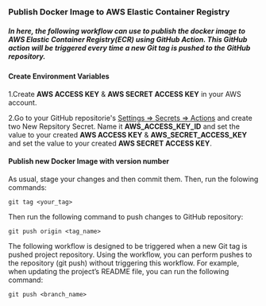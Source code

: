 ### Publish Docker Image to AWS Elastic Container Registry

##### In here, the following workflow can use to publish the docker image to AWS Elastic Container Registry(ECR) using GitHub Action. This GitHub action will be triggered every time a new Git tag is pushed to the GitHub repository.


#### Create Environment Variables

1.Create <b>AWS ACCESS KEY</b> & <b>AWS SECRET ACCESS KEY</b> in your AWS account.

2.Go to your GitHub repositorie's <a href="https://github.com/{your_username}/{your_repository_name}/settings/secrets/actions">Settings => Secrets => Actions</a> and create two New Repsitory Secret. Name it <b>AWS_ACCESS_KEY_ID</b> and set the value to your created <b>AWS ACCESS KEY</b> & <b>AWS_SECRET_ACCESS_KEY</b> and set the value to your created  <b>AWS SECRET ACCESS KEY</b>.

#### Publish new Docker Image with version number

As usual, stage your changes and then commit them. Then, run the folowing commands:

```
git tag <your_tag> 
```

Then run the following command to push changes to GitHub repository:

```
git push origin <tag_name>
```

The following workflow is designed to be triggered when a new Git tag is pushed project repository. Using the workflow, you can perform pushes to the repository (git push) without triggering this workflow. For example, when updating the project’s README file, you can run the following command:

```
git push <branch_name>
```



